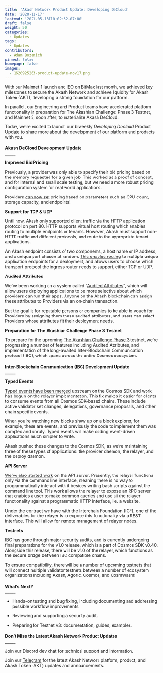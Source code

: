 ```yaml
---
title: 'Akash Network Product Update: Developing DeCloud'
date: '2020-11-17'
lastmod: '2021-05-13T10:02:52-07:00'
draft: false
weight: 50
categories:
  - Updates
tags:
  - Updates
contributors:
  - Adam Bozanich
pinned: false
homepage: false
images:
  - 1620925263-product-update-nov17.png
---
```

With our Mainnet 1 launch and IEO on BitMax last month, we achieved key milestones to secure the Akash Network and achieve liquidity for Akash Token (AKT), developing a strong foundation for our platform. 

In parallel, our Engineering and Product teams have accelerated platform functionality in preparation for The Akashian Challenge: Phase 3 Testnet, and Mainnet 2, soon after, to materialize Akash DeCloud.

Today, we’re excited to launch our biweekly _Developing Decloud_ Product Update to share more about the development of our platform and products with you.

####   
**Akash DeCloud Development Update**  
**\_\_\_\_\_**  

**Improved Bid Pricing**

Previously, a provider was only able to specify their bid pricing based on the memory requested for a given job. This worked as a proof of concept, and for internal and small scale testing, but we need a more robust pricing configuration system for real world applications. 

Providers [can now set](https://github.com/ovrclk/akash/pull/904) pricing based on parameters such as CPU count, storage capacity, and endpoints!

  
**Support for TCP & UDP**

Until now, Akash only supported client traffic via the HTTP application protocol on port 80. HTTP supports virtual host routing which enables routing to multiple endpoints or tenants. However, Akash must support non-HTTP traffic and different protocols, and route to the appropriate tenant applications. 

An Akash endpoint consists of two components, a host name or IP address, and a unique port chosen at random. [This enables routing](https://github.com/ovrclk/akash/pull/904) to multiple unique application endpoints for a deployment, and allows users to choose which transport protocol the ingress router needs to support, either TCP or UDP.

  
**Audited Attributes**

We’ve been working on a system called “[Audited Attributes](https://github.com/ovrclk/akash/pull/905)”, which will allow users deploying applications to be more selective about which providers can run their apps. Anyone on the Akash blockchain can assign these attributes to Providers via an on-chain transaction.

But the goal is for reputable persons or companies to be able to vouch for Providers by assigning them these audited attributes, and users can select Providers whose attributes fit their deployment needs.  

  
**Preparation for The Akashian Challenge Phase 3 Testnet**

To prepare for the upcoming [The Akashian Challenge Phase 3](https://akash.network/blog/the-akashian-challenge-phase-3-teaser/) testnet, we’re progressing a number of features including Audited Attributes, and implementation of the long-awaited Inter-Blockchain Communication protocol (IBC), which spans across the entire Cosmos ecosystem.

####   
**Inter-Blockchain Communication (IBC) Development Update**  
**\_\_\_\_\_**

**Typed Events**

[Typed events have been merged](https://github.com/cosmos/relayer/pull/324) upstream on the Cosmos SDK and work has begun on the relayer implementation. This fix makes it easier for clients to consume events from all Cosmos SDK-based chains. These include active validator set changes, delegations, governance proposals, and other chain specific events. 

When you’re watching new blocks show up on a block explorer, for example, these are events, and previously the code to implement them was complex and unruly. Typed events will make coding event-driven applications much simpler to write. 

Akash pushed these changes to the Cosmos SDK, as we’re maintaining three of these types of applications: the provider daemon, the relayer, and the deploy daemon.  

  
**API Server**

[We’ve also started work](https://github.com/cosmos/relayer/pull/323) on the API server. Presently, the relayer functions only via the command line interface, meaning there is no way to programmatically interact with it besides writing bash scripts against the command line tool. This work allows the relayer to expose an RPC server that enables a user to make common queries and use all the relayer functionality against a programmatic HTTP interface, i.e. a website. 

Under the contract we have with the Interchain Foundation (ICF), one of the deliverables for the relayer is to expose this functionality via a REST interface. This will allow for remote management of relayer nodes.

  
**Testnets**

IBC has gone through major security audits, and is currently undergoing final preparations for the v1.0 release, which is a part of Cosmos SDK v0.40. Alongside this release, there will be v1.0 of the relayer, which functions as the secure bridge between IBC compatible chains. 

To ensure compatibility, there will be a number of upcoming testnets that will connect multiple validator testnets between a number of ecosystem organizations including Akash, Agoric, Cosmos, and CosmWasm!

####   
**What’s Next?**  
**\_\_\_\_\_**

*   Hands-on testing and bug fixing, including documenting and addressing possible workflow improvements
    
*   Reviewing and supporting a security audit.
    
*   Preparing for Testnet v3: documentation, guides, examples.  
      
    

####   
**Don’t Miss the Latest Akash Network Product Updates**  
**\_\_\_\_\_**  

Join our [Discord dev](https://discord.akash.network) chat for technical support and information.

Join our [Telegram](https://t.me/AkashNW) for the latest Akash Network platform, product, and Akash Token (AKT) updates and announcements.